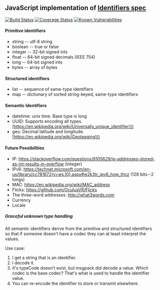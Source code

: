 ## JavaScript implementation of [Identifiers spec](https://github.com/Identifiers/spec)

[![Build Status](https://travis-ci.org/Identifiers/identifiers-js.svg?branch=master)](https://travis-ci.org/Identifiers/identifiers-js)
[![Coverage Status](https://coveralls.io/repos/github/Identifiers/identifiers-js/badge.svg?branch=master)](https://coveralls.io/github/Identifiers/identifiers-js?branch=master)
[![Known Vulnerabilities](https://snyk.io/test/github/identifiers/identifiers-js/badge.svg?targetFile=package.json)](https://snyk.io/test/github/identifiers/identifiers-js?targetFile=package.json)

#### Primitive identifiers
* string -- utf-8 string
* boolean -- true or false
* integer -- 32-bit signed ints
* float -- 64-bit signed decimals (IEEE 754)
* long -- 64-bit signed ints
* bytes -- array of bytes

#### Structured identifiers
* list -- sequence of same-type identifiers
* map -- dictionary of sorted string-keyed, same-type identifiers

#### Semantic Identifiers
* datetime: unix time. Base type is long
* UUID: Supports encoding all types. [https://en.wikipedia.org/wiki/Universally_unique_identifier]()
* geo: Decimal latitude and longitude. [https://en.wikipedia.org/wiki/Geotagging]()

#### Future Possibilities
* IP: https://stackoverflow.com/questions/8105629/ip-addresses-stored-as-int-results-in-overflow (integer)
* IPv6: https://technet.microsoft.com/en-us/library/cc781672(v=ws.10).aspx#w2k3tr_ipv6_how_thcz (128 bits--2 longs)
* MAC: https://en.wikipedia.org/wiki/MAC_address
* Flicks: https://github.com/OculusVR/Flicks
* The three-word addresses: http://what3words.com
* Currency
* Locale

##### Graceful unknown type handling
All semantic identifiers derive from the primitive and structured identifiers so that if someone doesn't have a codec they
can at least interpret the values.

Use case:

1. I get a string that is an identifier.
2. I decode it.
3. It's typeCode doesn't exist, but msgpack did decode a value. Which codec is the base codec? That's what is used to handle the identifier value.
4. You can re-encode the identifier to store or transmit elsewhere.


